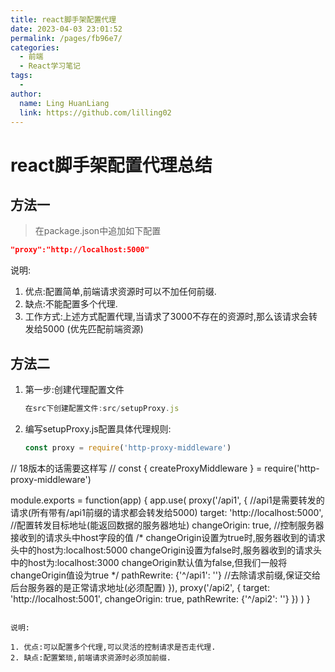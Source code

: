 ```yaml
---
title: react脚手架配置代理
date: 2023-04-03 23:01:52
permalink: /pages/fb96e7/
categories:
  - 前端
  - React学习笔记
tags:
  - 
author: 
  name: Ling HuanLiang
  link: https://github.com/lilling02
---
```

# react脚手架配置代理总结

## 方法一

> 在package.json中追加如下配置

```json
"proxy":"http://localhost:5000"
```

说明:

1. 优点:配置简单,前端请求资源时可以不加任何前缀.
2. 缺点:不能配置多个代理.
3. 工作方式:上述方式配置代理,当请求了3000不存在的资源时,那么该请求会转发给5000 (优先匹配前端资源)

## 方法二

1. 第一步:创建代理配置文件

   ``` js
   在src下创建配置文件:src/setupProxy.js
   ```

2. 编写setupProxy.js配置具体代理规则:

   ```js
   const proxy = require('http-proxy-middleware')

  // 18版本的话需要这样写
  // const { createProxyMiddleware } = require('http-proxy-middleware')

   module.exports = function(app) {
     app.use(
       proxy('/api1', {  //api1是需要转发的请求(所有带有/api1前缀的请求都会转发给5000)
         target: 'http://localhost:5000', //配置转发目标地址(能返回数据的服务器地址)
         changeOrigin: true, //控制服务器接收到的请求头中host字段的值
         /*
          changeOrigin设置为true时,服务器收到的请求头中的host为:localhost:5000
          changeOrigin设置为false时,服务器收到的请求头中的host为:localhost:3000
          changeOrigin默认值为false,但我们一般将changeOrigin值设为true
         */
         pathRewrite: {'^/api1': ''} //去除请求前缀,保证交给后台服务器的是正常请求地址(必须配置)
       }),
       proxy('/api2', {
         target: 'http://localhost:5001',
         changeOrigin: true,
         pathRewrite: {'^/api2': ''}
       })
     )
   }

   ```

说明:

1. 优点:可以配置多个代理,可以灵活的控制请求是否走代理.
2. 缺点:配置繁琐,前端请求资源时必须加前缀.
